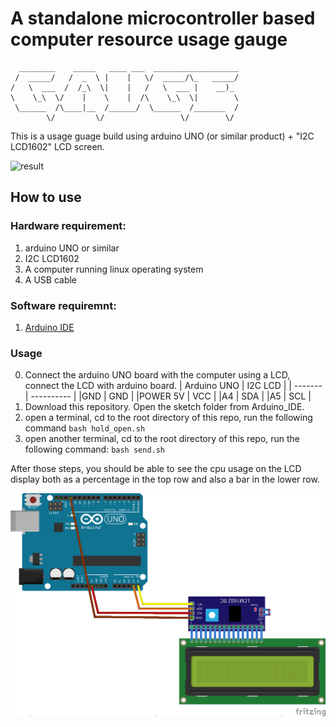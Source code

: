 # A standalone microcontroller based computer resource usage gauge

```
  ________    _____   ____ ___  ___________________
 /  _____/   /  _  \ |    |   \/  _____/\_   _____/
/   \  ___  /  /_\  \|    |   /   \  ___ |    __)_ 
\    \_\  \/    |    \    |  /\    \_\  \|        \
 \______  /\____|__  /______/  \______  /_______  /
        \/         \/                 \/        \/ 
```
This is a usage guage build using arduino UNO (or similar product) + "I2C LCD1602" LCD screen.

![result](/result.png)

## How to use

### Hardware requirement:
  1. arduino UNO or similar
  2. I2C LCD1602
  3. A computer running linux operating system
  4. A USB cable
     
### Software requiremnt:
  1. [Arduino IDE](https://www.arduino.cc/en/software)

### Usage
  0. Connect the arduino UNO board with the computer using a LCD, connect the LCD with arduino board.
     | Arduino UNO    | I2C LCD     |
     | ------- | ---------- |
     |GND      | GND         |
     |POWER 5V | VCC         |
     |A4       | SDA         |
     |A5       | SCL         |
  2. Download this repository. Open the sketch folder from Arduino_IDE.
  3. open a terminal, cd to the root directory of this repo, run the following command
     ```bash hold_open.sh```
  4. open another terminal, cd to the root directory of this repo, run the following command:
     ```bash send.sh```

  After those steps, you should be able to see the cpu usage on the LCD display both as a percentage in the top row and also a bar in the lower row.

![Diagram](/gauge_bb.png)

